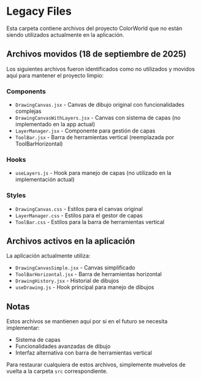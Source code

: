 # Legacy Files

Esta carpeta contiene archivos del proyecto ColorWorld que no están siendo utilizados actualmente en la aplicación.

## Archivos movidos (18 de septiembre de 2025)

Los siguientes archivos fueron identificados como no utilizados y movidos aquí para mantener el proyecto limpio:

### Components
- `DrawingCanvas.jsx` - Canvas de dibujo original con funcionalidades complejas
- `DrawingCanvasWithLayers.jsx` - Canvas con sistema de capas (no implementado en la app actual)
- `LayerManager.jsx` - Componente para gestión de capas
- `ToolBar.jsx` - Barra de herramientas vertical (reemplazada por ToolBarHorizontal)

### Hooks
- `useLayers.js` - Hook para manejo de capas (no utilizado en la implementación actual)

### Styles
- `DrawingCanvas.css` - Estilos para el canvas original
- `LayerManager.css` - Estilos para el gestor de capas
- `ToolBar.css` - Estilos para la barra de herramientas vertical

## Archivos activos en la aplicación

La aplicación actualmente utiliza:
- `DrawingCanvasSimple.jsx` - Canvas simplificado
- `ToolBarHorizontal.jsx` - Barra de herramientas horizontal
- `DrawingHistory.jsx` - Historial de dibujos
- `useDrawing.js` - Hook principal para manejo de dibujos

## Notas

Estos archivos se mantienen aquí por si en el futuro se necesita implementar:
- Sistema de capas
- Funcionalidades avanzadas de dibujo
- Interfaz alternativa con barra de herramientas vertical

Para restaurar cualquiera de estos archivos, simplemente muévelos de vuelta a la carpeta `src` correspondiente.